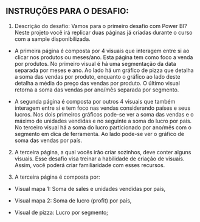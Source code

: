 ## INSTRUÇÕES PARA O DESAFIO:

1. Descrição do desafio: Vamos para o primeiro desafio com Power BI? Neste projeto você irá replicar duas páginas já criadas durante o curso com a sample disponibilizada.

- A primeira página é composta por 4 visuais que interagem entre si ao clicar nos produtos ou meses/ano. Esta página tem como foco a venda por produtos. No primeiro visual é há uma segmentação da data separada por meses e ano. Ao lado há um gráfico de pizza que detalha a soma das vendas por produto, enquanto o gráfico ao lado deste detalha a média do preço das vendas por produto. O último visual retorna a soma das vendas por ano/mês separada por segmento.

- A segunda página é composta por outros 4 visuais que também interagem entre si e tem foco nas vendas considerando países e seus lucros. Nos dois primeiros gráficos pode-se ver a soma das vendas e o máximo de unidades vendidas e no seguinte a soma do lucro por país. No terceiro visual há a soma do lucro particionado por ano/mês com o segmento em dica de ferramenta. Ao lado pode-se ver o gráfico de soma das vendas por país.

2. A terceira página, a qual vocês irão criar sozinhos, deve conter alguns visuais. Esse desafio visa treinar a habilidade de criação de visuais. Assim, você poderá criar familiaridade com esses recursos.

3. A terceira página é composta por: 

- Visual mapa 1: Soma de sales e unidades vendidas por país,

- Visual mapa 2: Soma de lucro (profit) por país,

- Visual de pizza: Lucro por segmento;